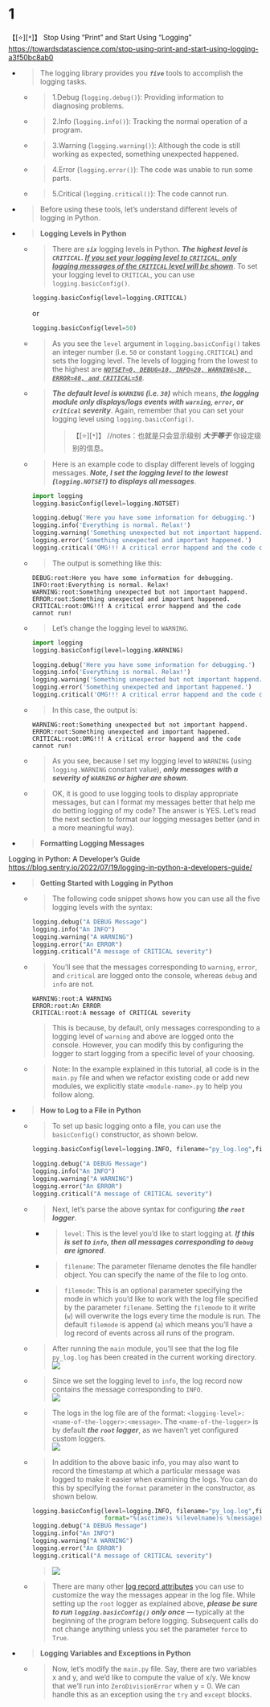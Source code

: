 
# 1

【[:star:][`*`]】 Stop Using “Print” and Start Using “Logging” https://towardsdatascience.com/stop-using-print-and-start-using-logging-a3f50bc8ab0
- > The logging library provides you ***`five`*** tools to accomplish the logging tasks.
  * > 1.Debug (`logging.debug()`): Providing information to diagnosing problems.
  * > 2.Info (`logging.info()`): Tracking the normal operation of a program.
  * > 3.Warning (`logging.warning()`): Although the code is still working as expected, something unexpected happened.
  * > 4.Error (`logging.error()`): The code was unable to run some parts.
  * > 5.Critical (`logging.critical()`): The code cannot run.
- > Before using these tools, let’s understand different levels of logging in Python.
- > **Logging Levels in Python**
  * > There are ***`six`*** logging levels in Python. ***The highest level is `CRITICAL`. <ins>If you set your logging level to `CRITICAL`, only logging messages of the `CRITICAL` level will be shown</ins>***. To set your logging level to `CRITICAL`, you can use `logging.basicConfig()`.
    ```py
    logging.basicConfig(level=logging.CRITICAL)
    ```
    or
    ```py
    logging.basicConfig(level=50)
    ```
  * > As you see the `level` argument in `logging.basicConfig()` takes an integer number (i.e. `50` or constant `logging.CRITICAL`) and sets the logging level. The levels of logging from the lowest to the highest are ***<ins>`NOTSET=0, DEBUG=10, INFO=20, WARNING=30, ERROR=40, and CRITICAL=50`</ins>***.
  * > ***The default level is `WARNING` (i.e. `30`)*** which means, ***the logging module only displays/logs events with `warning`, `error`, or `critical` severity***. Again, remember that you can set your logging level using `logging.basicConfig()`.
    >> 【[:star:][`*`]】 //notes：也就是只会显示级别 ***大于等于*** 你设定级别的信息。
  * > Here is an example code to display different levels of logging messages. ***Note, I set the logging level to the lowest (`logging.NOTSET`) to displays all messages***.
    ```py
    import logging
    logging.basicConfig(level=logging.NOTSET)

    logging.debug('Here you have some information for debugging.')
    logging.info('Everything is normal. Relax!')
    logging.warning('Something unexpected but not important happend.')
    logging.error('Something unexpected and important happened.')
    logging.critical('OMG!!! A critical error happend and the code cannot run!')
    ```
  * > The output is something like this:
    ```console
    DEBUG:root:Here you have some information for debugging.
    INFO:root:Everything is normal. Relax!
    WARNING:root:Something unexpected but not important happend.
    ERROR:root:Something unexpected and important happened.
    CRITICAL:root:OMG!!! A critical error happend and the code cannot run!
    ```
  * > Let’s change the logging level to `WARNING`.
    ```py
    import logging
    logging.basicConfig(level=logging.WARNING)

    logging.debug('Here you have some information for debugging.')
    logging.info('Everything is normal. Relax!')
    logging.warning('Something unexpected but not important happend.')
    logging.error('Something unexpected and important happened.')
    logging.critical('OMG!!! A critical error happend and the code cannot run!')
    ```
  * > In this case, the output is:
    ```console
    WARNING:root:Something unexpected but not important happend.
    ERROR:root:Something unexpected and important happened.
    CRITICAL:root:OMG!!! A critical error happend and the code cannot run!
    ```
  * > As you see, because I set my logging level to `WARNING` (using `logging.WARNING` constant value), ***only messages with a severity of `WARNING` or higher are shown***.
  * > OK, it is good to use logging tools to display appropriate messages, but can I format my messages better that help me do betting logging of my code? The answer is YES. Let’s read the next section to format our logging messages better (and in a more meaningful way).
- > **Formatting Logging Messages**

Logging in Python: A Developer’s Guide https://blog.sentry.io/2022/07/19/logging-in-python-a-developers-guide/
- > **Getting Started with Logging in Python**
  * > The following code snippet shows how you can use all the five logging levels with the syntax:
    ```py
    logging.debug("A DEBUG Message")
    logging.info("An INFO")
    logging.warning("A WARNING")
    logging.error("An ERROR")
    logging.critical("A message of CRITICAL severity")
    ```
  * > You’ll see that the messages corresponding to `warning`, `error`, and `critical` are logged onto the console, whereas `debug` and `info` are not.
    ```console
    WARNING:root:A WARNING
    ERROR:root:An ERROR
    CRITICAL:root:A message of CRITICAL severity
    ```
    > This is because, by default, only messages corresponding to a logging level of `warning` and above are logged onto the console. However, you can modify this by configuring the logger to start logging from a specific level of your choosing.
  * > Note: In the example explained in this tutorial, all code is in the `main.py` file and when we refactor existing code or add new modules, we explicitly state `<module-name>.py` to help you follow along.
- > **How to Log to a File in Python**
  * > To set up basic logging onto a file, you can use the `basicConfig()` constructor, as shown below.
    ```py
    logging.basicConfig(level=logging.INFO, filename="py_log.log",filemode="w")

    logging.debug("A DEBUG Message")
    logging.info("An INFO")
    logging.warning("A WARNING")
    logging.error("An ERROR")
    logging.critical("A message of CRITICAL severity")
    ```
  * > Next, let’s parse the above syntax for configuring ***the `root` logger***.
    + > `level`: This is the level you’d like to start logging at. ***If this is set to `info`, then all messages corresponding to `debug` are ignored***.
    + > `filename`: The parameter filename denotes the file handler object. You can specify the name of the file to log onto.
    + > `filemode`: This is an optional parameter specifying the mode in which you’d like to work with the log file specified by the parameter `filename`. Setting the `filemode` to it write (`w`) will overwrite the logs every time the module is run. The default `filemode` is append (`a`) which means you’ll have a log record of events across all runs of the program.
  * > After running the `main` module, you’ll see that the log file `py_log.log` has been created in the current working directory. <br> ![](https://images.ctfassets.net/em6l9zw4tzag/7sfKpSWxY3M1naUcXnUISi/b25557aa7d2bc00796c6d9e48a8b03e4/logging-in-python-image3.png)
  * > Since we set the logging level to `info`, the log record now contains the message corresponding to `INFO`. <br> ![](https://images.ctfassets.net/em6l9zw4tzag/5Grtb1S0BFPgyut4T3nTd7/e7ffad26b8fa052e0b797079026347b9/logging-in-python-image1.png)
  * > The logs in the log file are of the format: `<logging-level>:<name-of-the-logger>:<message>`. The `<name-of-the-logger>` is by default ***the `root` logger***, as we haven’t yet configured custom loggers. <br> ![](https://images.ctfassets.net/em6l9zw4tzag/5Qgo39czWWL1c1yd2wkAKA/c5a6a61024a3443af3aed34cadc825dd/logging-in-python-image2.png)
  * > In addition to the above basic info, you may also want to record the timestamp at which a particular message was logged to make it easier when examining the logs. You can do this by specifying the `format` parameter in the constructor, as shown below.
    ```py
    logging.basicConfig(level=logging.INFO, filename="py_log.log",filemode="w",
                        format="%(asctime)s %(levelname)s %(message)s")
    logging.debug("A DEBUG Message")
    logging.info("An INFO")
    logging.warning("A WARNING")
    logging.error("An ERROR")
    logging.critical("A message of CRITICAL severity")
    ```
    > ![](https://images.ctfassets.net/em6l9zw4tzag/5oI11PNdFgUvltVuZP5hY0/65c21a1019c4e222616efcc1e18e28cf/logging-in-python-image6.png)
  * > There are many other [log record attributes](https://docs.python.org/3/library/logging.html#logrecord-attributes) you can use to customize the way the messages appear in the log file. While setting up the `root` logger as explained above, ***please be sure to run `logging.basicConfig()` only once*** — typically at the beginning of the program before logging. Subsequent calls do not change anything unless you set the parameter `force` to `True`.
- > **Logging Variables and Exceptions in Python**
  * > Now, let’s modify the `main.py` file. Say, there are two variables x and y, and we’d like to compute the value of x/y. We know that we’ll run into `ZeroDivisionError` when y = 0. We can handle this as an exception using the `try` and `except` blocks.
